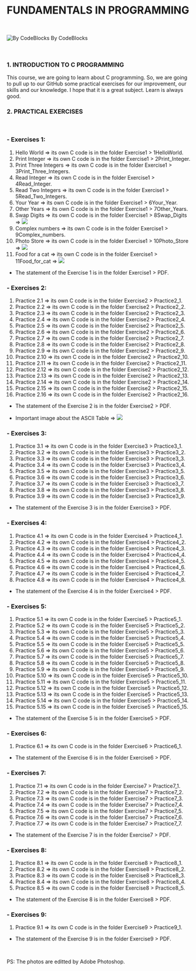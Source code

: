 # FUNDAMENTALS IN PROGRAMMING

<br>

![By CodeBlocks](CProg.png)
By CodeBlocks

<br>

### 1. INTRODUCTION TO C PROGRAMMING

This course, we are going to learn about C programming. So, we are going to pull up to our GitHub some practical exercises for our improvement, our skills and our knowledge. I hope that it is a great subject. Learn is always good.

### 2. PRACTICAL EXERCISES
<br>

### - Exercises 1:
    
1. Hello World => its own C code is in the folder Exercise1 > 1HelloWorld.
2. Print Integer => its own C code is in the folder Exercise1 > 2Print_Integer.
3. Print Three Integers => its own C code is in the folder Exercise1 > 3Print_Three_Integers.
4. Read Integer => its own C code is in the folder Exercise1 > 4Read_Integer.
5. Read Two Integers => its own C code is in the folder Exercise1 > 5Read_Two_Integers.
6. Your Year => its own C code is in the folder Exercise1 > 6Your_Year.
7. Other Years => its own C code is in the folder Exercise1 > 7Other_Years.
8. Swap Digits => its own C code is in the folder Exercise1 > 8Swap_Digits => ![](Swap_Digits.png)
9. Complex numbers => its own C code is in the folder Exercise1 > 9Complex_numbers.
10. Photo Store => its own C code is in the folder Exercise1 > 10Photo_Store => ![](Photo_Store.jpg)
11. Food for a cat => its own C code is in the folder Exercise1 > 11Food_for_cat => ![](Food_for_cat.jpg)
- The statement of the Exercise 1 is in the folder Exercise1 > PDF.

### - Exercises 2:
    
1. Practice 2.1 => its own C code is in the folder Exercise2 > Practice2_1.
2. Practice 2.2 => its own C code is in the folder Exercise2 > Practice2_2.
3. Practice 2.3 => its own C code is in the folder Exercise2 > Practice2_3.
4. Practice 2.4 => its own C code is in the folder Exercise2 > Practice2_4.
5. Practice 2.5 => its own C code is in the folder Exercise2 > Practice2_5.
6. Practice 2.6 => its own C code is in the folder Exercise2 > Practice2_6.
7. Practice 2.7 => its own C code is in the folder Exercise2 > Practice2_7.
8. Practice 2.8 => its own C code is in the folder Exercise2 > Practice2_8.
9. Practice 2.9 => its own C code is in the folder Exercise2 > Practice2_9.
10. Practice 2.10 => its own C code is in the folder Exercise2 > Practice2_10.
11. Practice 2.11 => its own C code is in the folder Exercise2 > Practice2_11.
12. Practice 2.12 => its own C code is in the folder Exercise2 > Practice2_12.
13. Practice 2.13 => its own C code is in the folder Exercise2 > Practice2_13.
14. Practice 2.14 => its own C code is in the folder Exercise2 > Practice2_14.
15. Practice 2.15 => its own C code is in the folder Exercise2 > Practice2_15.
16. Practice 2.16 => its own C code is in the folder Exercise2 > Practice2_16.
- The statement of the Exercise 2 is in the folder Exercise2 > PDF.

- Important image about the ASCII Table => ![](ASCII_Table.jpg)

### - Exercises 3:
    
1. Practice 3.1 => its own C code is in the folder Exercise3 > Practice3_1.
2. Practice 3.2 => its own C code is in the folder Exercise3 > Practice3_2.
3. Practice 3.3 => its own C code is in the folder Exercise3 > Practice3_3.
4. Practice 3.4 => its own C code is in the folder Exercise3 > Practice3_4.
5. Practice 3.5 => its own C code is in the folder Exercise3 > Practice3_5.
6. Practice 3.6 => its own C code is in the folder Exercise3 > Practice3_6.
7. Practice 3.7 => its own C code is in the folder Exercise3 > Practice3_7.
8. Practice 3.8 => its own C code is in the folder Exercise3 > Practice3_8.
9. Practice 3.9 => its own C code is in the folder Exercise3 > Practice3_9.
- The statement of the Exercise 3 is in the folder Exercise3 > PDF.

### - Exercises 4:
    
1. Practice 4.1 => its own C code is in the folder Exercise4 > Practice4_1.
2. Practice 4.2 => its own C code is in the folder Exercise4 > Practice4_2.
3. Practice 4.3 => its own C code is in the folder Exercise4 > Practice4_3.
4. Practice 4.4 => its own C code is in the folder Exercise4 > Practice4_4.
5. Practice 4.5 => its own C code is in the folder Exercise4 > Practice4_5.
6. Practice 4.6 => its own C code is in the folder Exercise4 > Practice4_6.
7. Practice 4.7 => its own C code is in the folder Exercise4 > Practice4_7.
8. Practice 4.8 => its own C code is in the folder Exercise4 > Practice4_8.
- The statement of the Exercise 4 is in the folder Exercise4 > PDF.

### - Exercises 5:
    
1. Practice 5.1 => its own C code is in the folder Exercise5 > Practice5_1.
2. Practice 5.2 => its own C code is in the folder Exercise5 > Practice5_2.
3. Practice 5.3 => its own C code is in the folder Exercise5 > Practice5_3.
4. Practice 5.4 => its own C code is in the folder Exercise5 > Practice5_4.
5. Practice 5.5 => its own C code is in the folder Exercise5 > Practice5_5.
6. Practice 5.6 => its own C code is in the folder Exercise5 > Practice5_6.
7. Practice 5.7 => its own C code is in the folder Exercise5 > Practice5_7.
8. Practice 5.8 => its own C code is in the folder Exercise5 > Practice5_8.
9. Practice 5.9 => its own C code is in the folder Exercise5 > Practice5_9.
10. Practice 5.10 => its own C code is in the folder Exercise5 > Practice5_10.
11. Practice 5.11 => its own C code is in the folder Exercise5 > Practice5_11.
12. Practice 5.12 => its own C code is in the folder Exercise5 > Practice5_12.
13. Practice 5.13 => its own C code is in the folder Exercise5 > Practice5_13.
14. Practice 5.14 => its own C code is in the folder Exercise5 > Practice5_14.
15. Practice 5.15 => its own C code is in the folder Exercise5 > Practice5_15.
- The statement of the Exercise 5 is in the folder Exercise5 > PDF.

### - Exercises 6:
    
1. Practice 6.1 => its own C code is in the folder Exercise6 > Practice6_1.
- The statement of the Exercise 6 is in the folder Exercise6 > PDF.

### - Exercises 7:
    
1. Practice 7.1 => its own C code is in the folder Exercise7 > Practice7_1.
2. Practice 7.2 => its own C code is in the folder Exercise7 > Practice7_2.
3. Practice 7.3 => its own C code is in the folder Exercise7 > Practice7_3.
4. Practice 7.4 => its own C code is in the folder Exercise7 > Practice7_4.
5. Practice 7.5 => its own C code is in the folder Exercise7 > Practice7_5.
6. Practice 7.6 => its own C code is in the folder Exercise7 > Practice7_6.
7. Practice 7.7 => its own C code is in the folder Exercise7 > Practice7_7.
- The statement of the Exercise 7 is in the folder Exercise7 > PDF.

### - Exercises 8:
    
1. Practice 8.1 => its own C code is in the folder Exercise8 > Practice8_1.
2. Practice 8.2 => its own C code is in the folder Exercise8 > Practice8_2.
3. Practice 8.3 => its own C code is in the folder Exercise8 > Practice8_3.
4. Practice 8.4 => its own C code is in the folder Exercise8 > Practice8_4.
5. Practice 8.5 => its own C code is in the folder Exercise8 > Practice8_5.
- The statement of the Exercise 8 is in the folder Exercise8 > PDF.

### - Exercises 9:
    
1. Practice 9.1 => its own C code is in the folder Exercise9 > Practice9_1.
- The statement of the Exercise 9 is in the folder Exercise9 > PDF.

<br>

PS: The photos are editted by Adobe Photoshop.